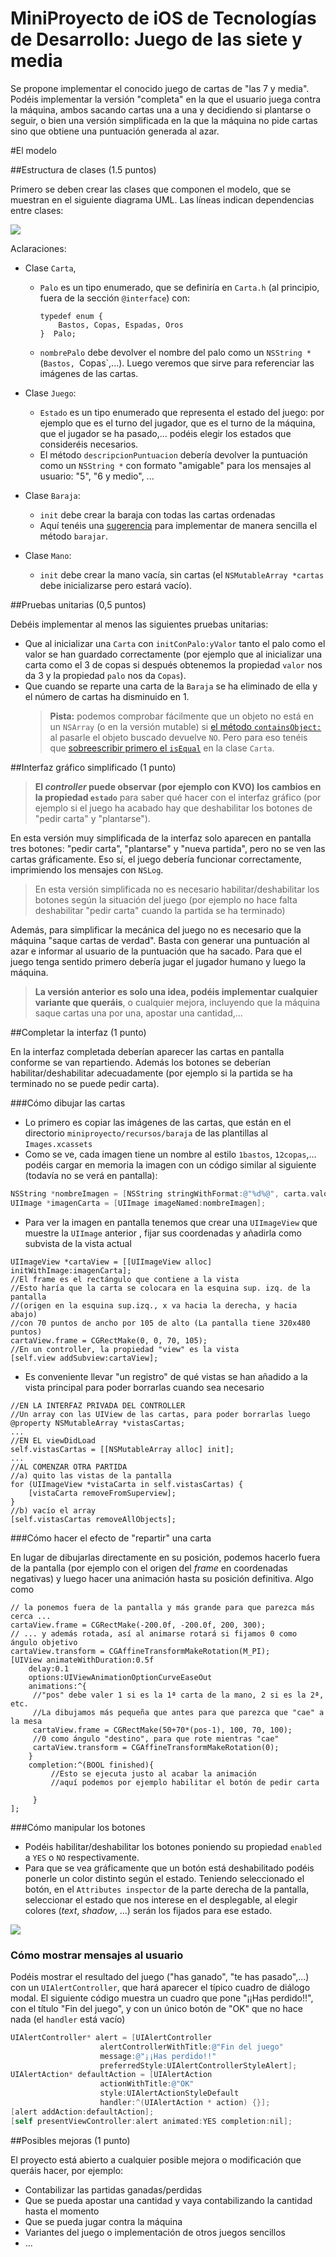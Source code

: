 # MiniProyecto de iOS de Tecnologías de Desarrollo: Juego de las siete y media

Se propone implementar el conocido juego de cartas de "las 7 y media". Podéis implementar la versión "completa" en la que el usuario juega contra la máquina, ambos sacando cartas una a una y decidiendo si plantarse o seguir, o bien una versión simplificada en la que la máquina no pide cartas sino que obtiene una puntuación generada al azar.

#El modelo 

##Estructura de clases (1.5 puntos)

Primero se deben crear las clases que componen el modelo, que se muestran en el siguiente diagrama UML. Las líneas indican dependencias entre clases:

![](modelo.png)

Aclaraciones:

- Clase `Carta`,  
    -  `Palo` es un tipo enumerado, que se definiría en `Carta.h` (al principio, fuera de la sección `@interface`) con:

        ```objc
        typedef enum {
            Bastos, Copas, Espadas, Oros
        }  Palo;
        ```
    - `nombrePalo` debe devolver el nombre del palo como un `NSString *` (`Bastos, `Copas`,...). Luego veremos que sirve para referenciar las imágenes de las cartas.

- Clase `Juego`:
    +  `Estado` es un tipo enumerado que representa el estado del juego: por ejemplo que es el turno del jugador, que es el turno de la máquina, que el jugador se ha pasado,... podéis elegir los estados que consideréis necesarios.
    <!--
    +  Se recomienda calcular internamente la puntuación multiplicada por 10 para poder usar enteros sin decimales. Es decir, usar 15 en lugar de 1.5 para evitar posibles errores de redondeo. Eso sí, el usuario no debería ser consciente de esto, solo es algo interno.
    -->
    +  El método `descripcionPuntuacion` debería devolver la puntuación como un `NSString *` con formato "amigable" para los mensajes al usuario: "5", "6 y medio", ...

- Clase `Baraja`:
    + `init` debe crear la baraja con todas las cartas ordenadas
    + Aquí tenéis una [sugerencia](http://eureka.ykyuen.info/2010/06/19/objective-c-how-to-shuffle-a-nsmutablearray/) para implementar de manera sencilla el método `barajar`.

- Clase `Mano`:
    + `init` debe crear la mano vacía, sin cartas (el `NSMutableArray *cartas` debe inicializarse pero estará vacío).

##Pruebas unitarias (0,5 puntos)

Debéis implementar al menos las siguientes pruebas unitarias:

- Que al inicializar una `Carta` con `initConPalo:yValor` tanto el palo como el valor se han guardado correctamente (por ejemplo que al inicializar una carta como el 3 de copas si después obtenemos la propiedad `valor` nos da 3 y la propiedad `palo` nos da `Copas`).
- Que cuando se reparte una carta de la `Baraja` se ha eliminado de ella y el número de cartas ha disminuido en 1.
    > **Pista:** podemos comprobar fácilmente que un objeto no está en un `NSArray` (o en la versión mutable) si [el método `containsObject:`](https://developer.apple.com/library/ios/documentation/Cocoa/Reference/Foundation/Classes/NSArray_Class/index.html#//apple_ref/occ/instm/NSArray/containsObject:) al pasarle el objeto buscado devuelve `NO`. Pero para eso tenéis que [sobreescribir primero el `isEqual`](https://developer.apple.com/library/ios/documentation/Cocoa/Reference/Foundation/Protocols/NSObject_Protocol/index.html#//apple_ref/occ/intfm/NSObject/isEqual:) en la clase `Carta`.

##Interfaz gráfico simplificado (1 punto)

> **El *controller* puede observar (por ejemplo con KVO) los cambios en la propiedad `estado`** para saber qué hacer con el interfaz gráfico (por ejemplo si el juego ha acabado hay que deshabilitar los botones de "pedir carta" y "plantarse"). 

En esta versión muy simplificada de la interfaz solo aparecen en pantalla tres botones: "pedir carta", "plantarse" y "nueva partida", pero no se ven las cartas gráficamente. Eso sí, el juego debería funcionar correctamente, imprimiendo los mensajes con `NSLog`.

> En esta versión simplificada no es necesario habilitar/deshabilitar los botones según la situación del juego (por ejemplo no hace falta deshabilitar "pedir carta" cuando la partida se ha terminado)

Además, para simplificar la mecánica del juego no es necesario que la máquina "saque cartas de verdad". Basta con generar una puntuación al azar e informar al usuario de la puntuación que ha sacado. Para que el juego tenga sentido primero debería jugar el jugador humano y luego la máquina.

> **La versión anterior es solo una idea, podéis implementar cualquier variante que queráis**, o cualquier mejora, incluyendo que la máquina saque cartas una por una, apostar una cantidad,...


##Completar la interfaz (1 punto)

En la interfaz completada deberían aparecer las cartas en pantalla conforme se van repartiendo. Además los botones se deberían habilitar/deshabilitar adecuadamente (por ejemplo si la partida se ha terminado no se puede pedir carta).

###Cómo dibujar las cartas

- Lo primero es copiar las imágenes de las cartas, que están en el directorio `miniproyecto/recursos/baraja` de las plantillas al `Images.xcassets`
- Como se ve, cada imagen tiene un nombre al estilo `1bastos`, `12copas`,... podéis cargar en memoria la imagen con un código similar al siguiente (todavía no se verá en pantalla):

```objectivec
NSString *nombreImagen = [NSString stringWithFormat:@"%d%@", carta.valor, carta.nombrePalo];
UIImage *imagenCarta = [UIImage imageNamed:nombreImagen];
```
- Para ver la imagen en pantalla tenemos que crear una `UIImageView` que muestre la `UIImage` anterior , fijar sus coordenadas y añadirla como subvista de la vista actual

```objc
UIImageView *cartaView = [[UIImageView alloc] initWithImage:imagenCarta];
//El frame es el rectángulo que contiene a la vista
//Esto haría que la carta se colocara en la esquina sup. izq. de la pantalla
//(origen en la esquina sup.izq., x va hacia la derecha, y hacia abajo)
//con 70 puntos de ancho por 105 de alto (La pantalla tiene 320x480 puntos)   
cartaView.frame = CGRectMake(0, 0, 70, 105);
//En un controller, la propiedad "view" es la vista
[self.view addSubview:cartaView];
```

- Es conveniente llevar "un registro" de qué vistas se han añadido a la vista principal para poder borrarlas cuando sea necesario

```objc
//EN LA INTERFAZ PRIVADA DEL CONTROLLER
//Un array con las UIView de las cartas, para poder borrarlas luego
@property NSMutableArray *vistasCartas;
...
//EN EL viewDidLoad
self.vistasCartas = [[NSMutableArray alloc] init];
...
//AL COMENZAR OTRA PARTIDA
//a) quito las vistas de la pantalla
for (UIImageView *vistaCarta in self.vistasCartas) {
    [vistaCarta removeFromSuperview];
}
//b) vacío el array
[self.vistasCartas removeAllObjects];
```

###Cómo hacer el efecto de "repartir" una carta

En lugar de dibujarlas directamente en su posición, podemos hacerlo fuera de la pantalla (por ejemplo con el origen del *frame* en coordenadas negativas) y luego hacer una animación hasta su posición definitiva. Algo como

```objc
// la ponemos fuera de la pantalla y más grande para que parezca más cerca ...
cartaView.frame = CGRectMake(-200.0f, -200.0f, 200, 300);
// ... y además rotada, así al animarse rotará si fijamos 0 como ángulo objetivo
cartaView.transform = CGAffineTransformMakeRotation(M_PI);
[UIView animateWithDuration:0.5f
    delay:0.1
    options:UIViewAnimationOptionCurveEaseOut
    animations:^{
     //"pos" debe valer 1 si es la 1ª carta de la mano, 2 si es la 2ª, etc.
     //La dibujamos más pequeña que antes para que parezca que "cae" a la mesa
     cartaView.frame = CGRectMake(50+70*(pos-1), 100, 70, 100);
     //0 como ángulo "destino", para que rote mientras "cae"
     cartaView.transform = CGAffineTransformMakeRotation(0);
    }
    completion:^(BOOL finished){
         //Esto se ejecuta justo al acabar la animación
         //aquí podemos por ejemplo habilitar el botón de pedir carta
         
     }
];
```

###Cómo manipular los botones

- Podéis habilitar/deshabilitar los botones poniendo su propiedad `enabled` a `YES` o `NO` respectivamente.
- Para que se vea gráficamente que un botón está deshabilitado podéis ponerle un color distinto según el estado. Teniendo seleccionado el botón, en el `Attributes inspector` de la parte derecha de la pantalla, seleccionar el estado que nos interese en el desplegable, al elegir colores (*text*, *shadow*, ...) serán los fijados para ese estado.

![](estilos_boton.png)

### Cómo mostrar mensajes al usuario

Podéis mostrar el resultado del juego ("has ganado", "te has pasado",...) con un `UIAlertController`, que hará aparecer el típico cuadro de diálogo modal. El siguiente código muestra un cuadro que pone "¡¡Has perdido!!", con el título "Fin del juego", y con un único botón de "OK" que no hace nada (el `handler` está vacío) 

```objectivec
UIAlertController* alert = [UIAlertController
                    alertControllerWithTitle:@"Fin del juego"
                    message:@"¡¡Has perdido!!"
                    preferredStyle:UIAlertControllerStyleAlert];
UIAlertAction* defaultAction = [UIAlertAction
                    actionWithTitle:@"OK"
                    style:UIAlertActionStyleDefault
                    handler:^(UIAlertAction * action) {}];
[alert addAction:defaultAction];
[self presentViewController:alert animated:YES completion:nil];
```


##Posibles mejoras (1 punto)

El proyecto está abierto a cualquier posible mejora o modificación que queráis hacer, por ejemplo:

- Contabilizar las partidas ganadas/perdidas
- Que se pueda apostar una cantidad y vaya contabilizando la cantidad  hasta el momento
- Que se pueda jugar contra la máquina
- Variantes del juego o implementación de otros juegos sencillos
- ...

